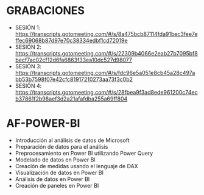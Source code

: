 # GRABACIONES

- SESIÓN 1: https://transcripts.gotomeeting.com/#/s/8a475bcb87114fda91bec3fee7effec69068b87d97e70c38334edbf1cd72019e
- SESIÓN 2: https://transcripts.gotomeeting.com/#/s/22309b4066e2eab27b7095bf8becf7ac02cf12d6fa6863f33ea10dc527d98077
- SESIÓN 3: https://transcripts.gotomeeting.com/#/s/fdc96e5a051e8cb45a28c497abb53b7598f07e42cfc81917210273aa73f3c0b2
- SESIÓN 4: https://transcripts.gotomeeting.com/#/s/28fbea9f3ad8ede961200c74ecb37861f2b98aef3d2a21afafdba255a69ff804

# AF-POWER-BI

- Introducción al análisis de datos de Microsoft
- Preparación de datos para el análisis
- Preprocesamiento en Power BI utilizando Power Query
- Modelado de datos en Power BI
- Creación de medidas usando el lenguaje de DAX
- Visualización de datos en Power BI
- Análisis de datos en Power BI
- Creación de paneles en Power BI
